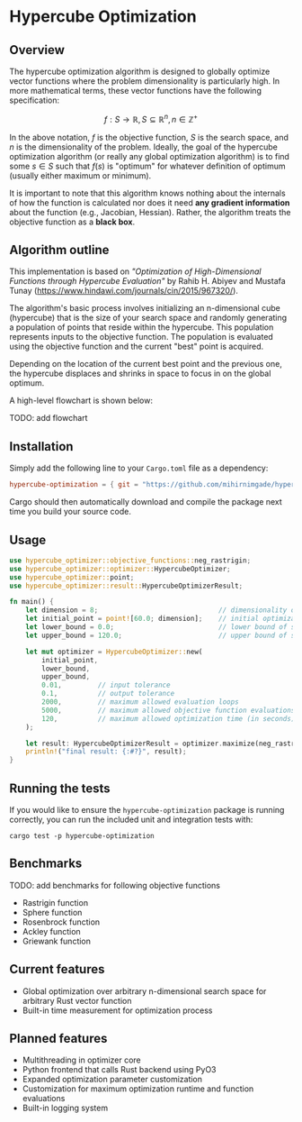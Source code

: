 # Hypercube Optimization

## Overview

The hypercube optimization algorithm is designed to globally optimize vector functions where the problem dimensionality is particularly high. In more mathematical terms, these vector functions have the following specification:

$$f: S \rightarrow \mathbb{R}, S \subseteq \mathbb{R}^{n}, n \in \mathbb{Z}^{+}$$

In the above notation, $f$ is the objective function, $S$ is the search space, and $n$ is the dimensionality of the problem. Ideally, the goal of the hypercube optimization algorithm (or really any global optimization algorithm) is to find some $s \in S$ such that $f(s)$ is "optimum" for whatever definition of optimum (usually either maximum or minimum).

It is important to note that this algorithm knows nothing about the internals of how the function is calculated nor does it need **any gradient information** about the function (e.g., Jacobian, Hessian). Rather, the algorithm treats the objective function as a **black box**.

## Algorithm outline

This implementation is based on _"Optimization of High-Dimensional Functions through Hypercube Evaluation"_ by Rahib H. Abiyev and Mustafa Tunay (https://www.hindawi.com/journals/cin/2015/967320/).

The algorithm's basic process involves initializing an n-dimensional cube (hypercube) that is the size of your search space and randomly generating a population of points that reside within the hypercube. This population represents inputs to the objective function. The population is evaluated using the objective function and the current "best" point is acquired. 

Depending on the location of the current best point and the previous one, the hypercube displaces and shrinks in space to focus in on the global optimum.

A high-level flowchart is shown below:

TODO: add flowchart

## Installation

Simply add the following line to your `Cargo.toml` file as a dependency:

```toml
hypercube-optimization = { git = "https://github.com/mihirnimgade/hypercube-optimization" }
```

Cargo should then automatically download and compile the package next time you build your source code.

## Usage

```Rust
use hypercube_optimizer::objective_functions::neg_rastrigin;
use hypercube_optimizer::optimizer::HypercubeOptimizer;
use hypercube_optimizer::point;
use hypercube_optimizer::result::HypercubeOptimizerResult;

fn main() {
    let dimension = 8;                              // dimensionality of problem
    let initial_point = point![60.0; dimension];    // initial optimization input guess
    let lower_bound = 0.0;                          // lower bound of search space
    let upper_bound = 120.0;                        // upper bound of search space

    let mut optimizer = HypercubeOptimizer::new(
        initial_point,
        lower_bound,
        upper_bound,
        0.01,         // input tolerance
        0.1,          // output tolerance
        2000,         // maximum allowed evaluation loops
        5000,         // maximum allowed objective function evaluations
        120,          // maximum allowed optimization time (in seconds)
    );

    let result: HypercubeOptimizerResult = optimizer.maximize(neg_rastrigin);
    println!("final result: {:#?}", result);
}
```

## Running the tests

If you would like to ensure the `hypercube-optimization` package is running correctly, you can run the included unit and integration tests with:

```shell
cargo test -p hypercube-optimization
```

## Benchmarks

TODO: add benchmarks for following objective functions

- Rastrigin function
- Sphere function
- Rosenbrock function
- Ackley function
- Griewank function

## Current features

- Global optimization over arbitrary n-dimensional search space for arbitrary Rust vector function
- Built-in time measurement for optimization process

## Planned features

- Multithreading in optimizer core
- Python frontend that calls Rust backend using PyO3
- Expanded optimization parameter customization
- Customization for maximum optimization runtime and function evaluations
- Built-in logging system
